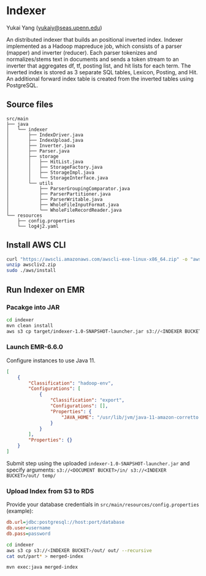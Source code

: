 # Indexer

Yukai Yang (yukaiy@seas.upenn.edu)

An distributed indexer that builds an positional inverted index.
Indexer implemented as a Hadoop mapreduce job, which consists of a parser (mapper) and inverter (reducer).
Each parser tokenizes and normalizes/stems text in documents and sends a token stream to an inverter that aggregates df, tf, posting list, and hit lists for each term.
The inverted index is stored as 3 separate SQL tables, Lexicon, Posting, and Hit.
An additional forward index table is created from the inverted tables using PostgreSQL.

## Source files
```
src/main
├── java
│   └── indexer  
│       ├── IndexDriver.java
│       ├── IndexUpload.java
│       ├── Inverter.java
│       ├── Parser.java
│       ├── storage
│       │   ├── HitList.java
│       │   ├── StorageFactory.java
│       │   ├── StorageImpl.java
│       │   └── StorageInterface.java
│       └── utils
│           ├── ParserGroupingComparator.java
│           ├── ParserPartitioner.java
│           ├── ParserWritable.java
│           ├── WholeFileInputFormat.java
│           └── WholeFileRecordReader.java
└── resources
    ├── config.properties
    └── log4j2.yaml
```

## Install AWS CLI

```sh
curl "https://awscli.amazonaws.com/awscli-exe-linux-x86_64.zip" -o "awscliv2.zip"
unzip awscliv2.zip
sudo ./aws/install
```

## Run Indexer on EMR

### Pacakge into JAR
```sh
cd indexer
mvn clean install
aws s3 cp target/indexer-1.0-SNAPSHOT-launcher.jar s3://<INDEXER BUCKET>/indexer-1.0-SNAPSHOT-launcher.jar
```

### Launch EMR-6.6.0
Configure instances to use Java 11. 
```json
[
    {
        "Classification": "hadoop-env", 
        "Configurations": [
            {
                "Classification": "export", 
                "Configurations": [], 
                "Properties": {
                    "JAVA_HOME": "/usr/lib/jvm/java-11-amazon-corretto.x86_64"
                }
            }
        ], 
        "Properties": {}
    }
]
```

Submit step using the uploaded `indexer-1.0-SNAPSHOT-launcher.jar` and specify arguments: `s3://<DOCUMENT BUCKET>/in/ s3://<INDEXER BUCKET>/out/ temp/`

### Upload Index from S3 to RDS
Provide your database credentials in `src/main/resources/config.properties` (example):

```ini
db.url=jdbc:postgresql://host:port/database
db.user=username
db.pass=password
```

```sh
cd indexer
aws s3 cp s3://<INDEXER BUCKET>/out/ out/ --recursive
cat out/part* > merged-index

mvn exec:java merged-index
```